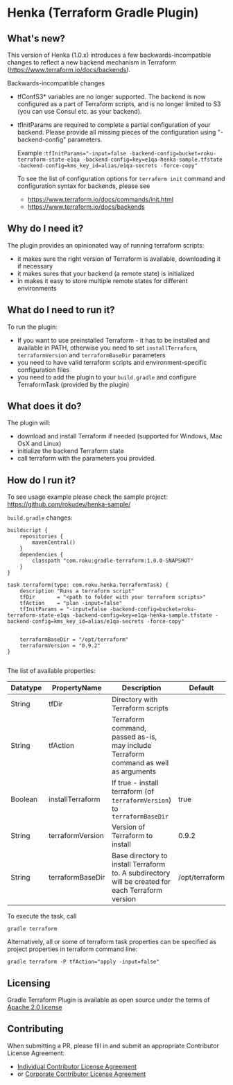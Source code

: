 # Henka (Terraform Gradle Plugin)

## What's new?

This version of Henka (1.0.x) introduces a few backwards-incompatible changes to reflect a new backend mechanism
in Terraform (https://www.terraform.io/docs/backends).

Backwards-incompatible changes

*   tfConfS3* variables are no longer supported. The backend is now configured as a part of Terraform scripts,
    and is no longer limited to S3 (you can use Consul etc. as your backend).
*   tfInitParams are required to complete a partial configuration of your backend. Please provide all missing pieces
    of the configuration using "-backend-config" parameters.
     
    Example :`tfInitParams="-input=false -backend-config=bucket=roku-terraform-state-e1qa -backend-config=key=e1qa-henka-sample.tfstate -backend-config=kms_key_id=alias/e1qa-secrets -force-copy"`
    
    To see the list of configuration options for `terraform init` command and configuration syntax for backends, please see
   
    * https://www.terraform.io/docs/commands/init.html
    * https://www.terraform.io/docs/backends

## Why do I need it? 

The plugin provides an opinionated way of running terraform scripts:
* it makes sure the right version of Terraform is available, downloading it if necessary
* it makes sures that your backend (a remote state) is initialized
* in makes it easy to store multiple remote states for different environments

## What do I need to run it?

To run the plugin:
* If you want to use preinstalled Terraform - it has to be installed and available in PATH, otherwise you need to set
`installTerraform`, `terraformVersion` and `terraformBaseDir` parameters
* you need to have valid terraform scripts and environment-specific configuration files
* you need to add the plugin to your `build.gradle` and configure TerraformTask (provided by the plugin)

## What does it do?

The plugin will:
* download and install Terraform if needed (supported for Windows, Mac OsX and Linux)
* initialize the backend Terraform state
* call terraform with the parameters you provided.

## How do I run it?

To see usage example please check the sample project: https://github.com/rokudev/henka-sample/

`build.gradle` changes:

```
buildscript {
    repositories {
        mavenCentral()
    }
    dependencies {
        classpath "com.roku:gradle-terraform:1.0.0-SNAPSHOT"
    }
}

task terraform(type: com.roku.henka.TerraformTask) {
    description "Runs a terraform script"
    tfDir       = "<path to folder with your terraform scripts>"
    tfAction    = "plan -input=false" 
    tfInitParams = "-input=false -backend-config=bucket=roku-terraform-state-e1qa -backend-config=key=e1qa-henka-sample.tfstate -backend-config=kms_key_id=alias/e1qa-secrets -force-copy"


    terraformBaseDir = "/opt/terraform"
    terraformVersion = "0.9.2"
}


```

The list of available properties:

|Datatype   |PropertyName           |Description                                                                                        | Default |
|---|---|---|---|
|String     |tfDir                  |Directory with Terraform scripts                                                                   | | 
|String     |tfAction               |Terraform command, passed as-is, may include Terraform command as well as arguments                | |
|Boolean    |installTerraform       |If true - install terraform (of `terraformVersion`) to `terraformBaseDir`                          | true |
|String     |terraformVersion       |Version of Terraform to install                                                                    | 0.9.2 |
|String     |terraformBaseDir       |Base directory to install Terraform to. A subdirectory will be created for each Terraform version  | /opt/terraform | 
     

To execute the task, call

```
gradle terraform
```

Alternatively, all or some of terraform task properties can be specified as project properties in terraform command line:

```
gradle terraform -P tfAction="apply -input=false" 

```

## Licensing

Gradle Terraform Plugin is available as open source under the terms of [Apache 2.0 license](http://www.apache.org/licenses/LICENSE-2.0.txt) 

## Contributing

When submitting a PR, please fill in and submit an appropriate Contributor License Agreement:
* [Individual Contributor License Agreement](https://raw.githubusercontent.com/rokudev/henka-sample/master/Roku%20ICLA.txt)
* or [Corporate Contributor License Agreement](https://raw.githubusercontent.com/rokudev/henka/master/Roku%20CCLA.txt)
